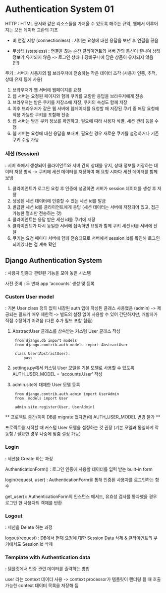 # Authentication System 01

HTTP : HTML 문서와 같은 리소스들을 가져올 수 있도록 해주는 규약, 웹에서 이루어지는 모든 데이터 교환의 기초 

- 비 연결 지향 (connectionless) : 서버는 요청에 대한 응답을 보낸 후 연결을 끊음

- 무상태 (stateless) : 연결을 끊는 순간 클라이언트와 서버 간의 통신이 끝나며 상태 정보가 유지되지 않음 
-> 로그인 상태나 장바구니에 담은 상품이 유지되지 않음 (!!!)

쿠키 : 서버가 사용자의 웹 브라우저에 전송하는 작은 데이터 조각 (사용자 인증, 추적, 상태 유지 등에 사용)

1. 브라우저가 웹 서버에 웹페이지를 요청 
2. 웹 서버는 요청된 페이지와 함께 쿠키를 포함한 응답을 브라우저에게 전송 
3. 브라우저는 받은 쿠키를 저장소에 저장, 쿠키의 속성도 함께 저장 
4. 이후 브라우저가 같은 웹 서버에 웹페이지를 요청할 때 저장된 쿠키 중 해당 요청에 적용 가능한 쿠키를 포함해 전송 
5. 웹 서버는 받은 쿠키 정보를 확인하고, 필요에 따라 사용자 식별, 세션 관리 등을 수행
6. 웹 서버는 요청에 대한 응답을 보내며, 필요한 경우 새로운 쿠키를 설정하거나 기존 쿠키 수정 가능 


### 세션 (Session)

: 서버 측에서 생성되어 클라이언트와 서버 간의 상태를 유지, 상태 정보를 저장하는 데이터 저장 방식 
-> 쿠키에 세션 데이터를 저장하여 매 요청 시마다 세션 데이터를 함께 보냄 

1. 클라이언트가 로그인 요청 후 인증에 성공하면 서버가 session 데이터를 생성 후 저장
2. 생성된 세션 데이터에 인증할 수 있는 세션 id를 발금
3. 발급한 세션 id를 클라이언트에게 응답 (세션 데이터는 서버에 저장되어 있고, 접근 가능한 열쇠만 전송하는 것)
4. 클라이언트는 응답 받은 세션 id를 쿠키에 저장 
5. 클라이언트가 다시 동일한 서버에 접속하면 요청과 함께 쿠키 세션 id를 서버에 전달
6. 쿠키는 요청 때마다 서버에 함께 전송되므로 서버에서 session id를 확인해 로그인 되어있다는 걸 계속 확인 


## Django Authentication System 

: 사용자 인증과 관련된 기능을 모아 놓은 시스템 

사전 준비 : 두 번째 app 'accounts' 생성 및 등록

### Custom User model 

: 기본 User class 정의 없이 내장된 auth 앱에 작성된 클래스 사용했음 (admin) -> 제공되는 필드가 매우 제한적 
-> 별도의 설정 없이 사용할 수 있어 간단하지만, 개발자가 직접 수정하기 어려움 (다른 추가 필드 포함 힘듦)

1. AbstractUser 클래스를 상속받는 커스텀 User 클래스 작성 

        from django.db import models
        from django.contrib.auth.models import AbstractUser

        class User(AbstractUser):
            pass

2. settings.py에서 커스텀 User 모델을 기본 모델로 사용할 수 있도록 AUTH_USER_MODEL = 'accounts.User' 작성 

3. admin.site에 대체한 User 모델 등록 

        from django.contrib.auth.admin import UserAdmin
        from .models import User

        admin.site.register(User, UserAdmin)

** 프로젝트 중간(이미 DB를 migrate 했다면)에 AUTH_USER_MODEL 변경 불가 **

프로젝트를 시작할 때 커스텀 User 모델을 설정하는 것 권장 (기본 모델과 동일하게 작동함 / 필요한 경우 나중에 맞춤 설정 가능)

### Login 

: 세션을 Create 하는 과정 

AuthenticationForm() : 로그인 인증에 사용할 데이터를 입력 받는 built-in form 

login(request, user) : AuthenticationForm을 통해 인증된 사용자를 로그인하는 함수 

get_user(): AuthenticationForm의 인스턴스 메서드, 유효성 검사를 통과했을 경우 로그인 한 사용자의 객체를 반환 

### Logout

: 세션을 Delete 하는 과정 

logout(request) : DB에서 현재 요청에 대한 Session Data 삭제 & 클라이언트의 쿠키에서도 Session id 삭제 


### Template with Authentication data 

: 템플릿에서 인증 관련 데이터를 출력하는 방법 

user 라는 context 데이터 사용 -> context processor가 템플릿이 렌더링 될 때 호출 가능한 context 데이터 목록을 저장해 둠 